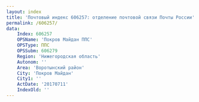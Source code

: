 ```yaml
---
layout: index
title: 'Почтовый индекс 606257: отделение почтовой связи Почты России'
permalink: /606257/
data:
    Index: 606257
    OPSName: 'Покров Майдан ППС'
    OPSType: ППС
    OPSSubm: 606279
    Region: 'Нижегородская область'
    Autonom: ''
    Area: 'Воротынский район'
    City: 'Покров Майдан'
    City1: ''
    ActDate: '20170711'
    IndexOld: ''
---
```

